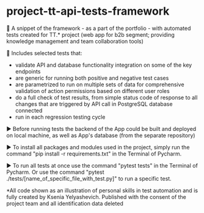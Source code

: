 # project-tt-api-tests-framework

🔸 A snippet of the framework - as a part of the portfolio - with automated tests created for TT.* project (web app for b2b segment; providing knowledge management and team collaboration tools)

🔸 Includes selected tests that:
- validate API and database functionality integration on some of the key endpoints
- are generic for running both positive and negative test cases 
- are parametrized to run on multiple sets of data for comprehensive validation of action permissions based on different user roles
- do a full check of test results, from simple status code of response to all changes that are triggered by API call in PostgreSQL database connected 
- run in each regression testing cycle

▶️ Before running tests the backend of the App could be built and deployed on local machine, as well as App's database (from the separate repository) 

▶️ To install all packages and modules used in the project, simply run the command "pip install -r requirements.txt" in the Terminal of Pycharm.

▶️ To run all tests at once use the command "pytest tests" in the Terminal of Pycharm. Or use the command "pytest ./tests/[name_of_specific_file_with_test.py]" to run a specific test.

*All code shown as an illustration of personal skills in test automation and is fully created by Ksenia Yelyashevich. Published with the consent of the project team and all identification data deleted
